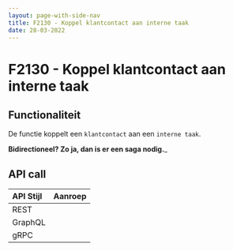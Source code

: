 ```yaml
---
layout: page-with-side-nav
title: F2130 - Koppel klantcontact aan interne taak
date: 28-03-2022
---
```


# F2130 - Koppel klantcontact aan interne taak

## Functionaliteit

De functie koppelt een `klantcontact` aan een `interne taak`.

__Bidirectioneel? Zo ja, dan is er een saga nodig.___

## API call

| API Stijl | Aanroep |
| :--- | :--- |
| REST | |
| GraphQL | |
| gRPC | |
